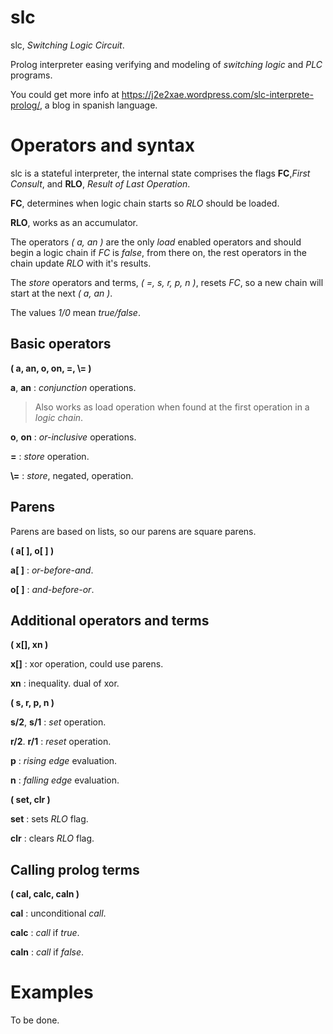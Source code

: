 # slc
slc, *Switching Logic Circuit*.

Prolog interpreter easing verifying and modeling of *switching logic* and *PLC* programs.


You could get more info at https://j2e2xae.wordpress.com/slc-interprete-prolog/, a blog in spanish language.

# Operators and syntax
slc is a stateful interpreter, the internal state comprises the flags **FC**,*First Consult*, and **RLO**, *Result of Last Operation*.

**FC**, determines when logic chain starts so *RLO* should be loaded.

**RLO**, works as an accumulator.

The operators *( a, an )* are the only *load* enabled operators and should begin a logic chain if *FC* is *false*, from there on, the rest operators in the chain update *RLO* with it's results.

The *store* operators and terms, *( =, s, r, p, n )*, resets *FC*, so a new chain will start at the next *( a, an )*.

The values *1/0* mean *true/false*. 

## Basic operators
**( a, an, o, on, =, \\= )**

**a**, **an** : *conjunction* operations.
>Also works as load operation when found at the first operation in a *logic chain*.

**o**, **on** : *or-inclusive* operations.

**=** : *store* operation.

**\\=** : *store*, negated, operation.


## Parens
Parens are based on lists, so our parens are square parens.

**( a[ ], o[ ] )**

**a[ ]** : *or-before-and*.

**o[ ]** : *and-before-or*.


## Additional operators and terms
**( x[], xn )**

**x[]** : xor operation, could use parens.

**xn** : inequality. dual of xor.

**( s, r, p, n )**

**s/2**, **s/1** : *set* operation.

**r/2**. **r/1** : *reset* operation.


**p** : *rising edge* evaluation.

**n** : *falling edge* evaluation.

**( set, clr )**

**set** : sets *RLO* flag.

**clr** : clears *RLO* flag.

## Calling prolog terms
**( cal, calc, caln )**

**cal** : unconditional *call*.

**calc** : *call* if *true*.

**caln** : *call* if *false*.

# Examples
To be done.
